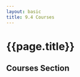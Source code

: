 ```yaml
---
layout: basic
title: 9.4 Courses
---
```


<link rel="stylesheet" href="{{site.baseurl}}/css/dashboard.css">

<script src="{{site.baseurl}}/js/dashboard.js"></script>
<script src="{{site.baseurl}}/js/gendata.js"></script>
<script src="{{site.baseurl}}/js/gendata.js"></script>

<h1 class="section-title">{{page.title}}</h1>

<h2 class="section-subtitle">Courses Section</h2>

<div class="col-md-6" id='courses-section'>
    <table class="table"><thead></thead><tbody></tbody></table>
</div>

<script>
    var thead = d3.select('#courses-section').select('thead'),
        tbody = d3.select('#courses-section').select('tbody');

    // Table Head
    var trHead = thead.append('tr');
    trHead.selectAll('th')
        .data(['Course', 'Average Assessment Scores', 'Avgerage Score', ''])
        .enter()
        .append('th')
        .html(function(d) { return d; });

    var tr = tbody.selectAll('tr')
            .data(classData.classes)
            .enter()
            .append('tr');

    // Course Name
    tr.append('td')
        .html(function(d) { console.log(d); return d.name; });

    // Average Scores
    var scores = dashboard.chart.scoreChart()
        .height(30)
        .from(classData.from)
        .to(classData.to);

    tr.append('td').selectAll('div')
        .data(function(d) { console.log(d); return [d.avgScores]; })
        .enter()
        .append('div')
        .call(scores);

    var bullet = dashboard.chart.bulletChart()
        .height(30)
        .width(200)
        .levels([25, 75, 100]);

    tr.append('td').selectAll('div')
        .data(function(d) { return [d.avgScore]; })
        .enter()
        .append('div')
        .call(bullet);
</script>